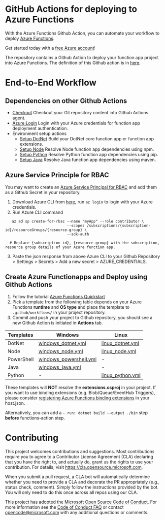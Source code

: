 # GitHub Actions for deploying to Azure Functions

With the Azure Functions Github Action, you can automate your workflow to deploy [Azure Functions](https://azure.microsoft.com/en-us/services/functions/).

Get started today with a [free Azure account](https://azure.com/free/open-source)!

The repository contains a Github Action to deploy your function app project into Azure Functions. The definition of this Github action is in [here](https://github.com/Azure/functions-action/blob/master/action.yml).

# End-to-End Workflow

## Dependencies on other Github Actions
* [Checkout](https://github.com/actions/checkout) Checkout your Git repository content into Github Actions agent.
* [Azure Login](https://github.com/Azure/actions) Login with your Azure credentials for function app deployment authentication.
* Environment setup actions
  * [Setup DotNet](https://github.com/actions/setup-dotnet) Build your DotNet core function app or function app extensions.
  * [Setup Node](https://github.com/actions/setup-node) Resolve Node function app dependencies using npm.
  * [Setup Python](https://github.com/actions/setup-python) Resolve Python function app dependencies using pip.
  * [Setup Java](https://github.com/actions/setup-java) Resolve Java function app dependencies using maven.

## Azure Service Principle for RBAC
You may want to create an [Azure Service Principal for RBAC](https://docs.microsoft.com/en-us/azure/role-based-access-control/overview) and add them as a Github Secret in your repository.
1. Download Azure CLI from [here](https://docs.microsoft.com/en-us/cli/azure/install-azure-cli?view=azure-cli-latest), run `az login` to login with your Azure credentials.
2. Run Azure CLI command
```
   az ad sp create-for-rbac --name "myApp" --role contributor \
                            --scopes /subscriptions/{subscription-id}/resourceGroups/{resource-group} \
                            --sdk-auth

  # Replace {subscription-id}, {resource-group} with the subscription, resource group details of your Azure function app.
```
3. Paste the json response from above Azure CLI to your Github Repository > Settings > Secrets > Add a new secret > AZURE_CREDENTIALS.

## Create Azure Functionapps and Deploy using Github Actions
1. Follow the tutorial [Azure Functions Quickstart](https://docs.microsoft.com/en-us/azure/azure-functions/functions-create-first-function-vs-code)
2. Pick a template from the following table depends on your Azure Functions **runtime** and **OS type** and place the template to `.github/workflows/` in your project repository.
3. Commit and push your project to Github repository, you should see a new Github Action is initiated in **Actions** tab.

| Templates  | Windows |  Linux |
|------------|---------|--------|
| DotNet     | [windows_dotnet.yml](https://github.com/Azure/functions-action/blob/master/templates/windows_dotnet.yml) | [linux_dotnet.yml](https://github.com/Azure/functions-action/blob/master/templates/linux_dotnet.yml) |
| Node       | [windows_node.yml](https://github.com/Azure/functions-action/blob/master/templates/windows_node.yml) | [linux_node.yml](https://github.com/Azure/functions-action/blob/master/templates/linux_node.yml) |
| PowerShell | [windows_powershell.yml](https://github.com/Azure/functions-action/blob/master/templates/windows_powershell.yml) | - |
| Java       | [windows_java.yml](https://github.com/Azure/functions-action/blob/master/templates/windows_java.yml) | - |
| Python     | - | [linux_python.yml](https://github.com/Azure/functions-action/blob/master/templates/linux_python.yml) |

These templates will **NOT** resolve the **extensions.csproj** in your project. If you want to use binding extensions (e.g. Blob/Queue/EventHub Triggers), please consider [registering Azure Functions binding extensions](https://docs.microsoft.com/en-us/azure/azure-functions/functions-bindings-register) in your host.json.

Alternatively, you can add a `- run: dotnet build --output ./bin` step **before** functions-action step.

# Contributing

This project welcomes contributions and suggestions.  Most contributions require you to agree to a
Contributor License Agreement (CLA) declaring that you have the right to, and actually do, grant us
the rights to use your contribution. For details, visit https://cla.opensource.microsoft.com.

When you submit a pull request, a CLA bot will automatically determine whether you need to provide
a CLA and decorate the PR appropriately (e.g., status check, comment). Simply follow the instructions
provided by the bot. You will only need to do this once across all repos using our CLA.

This project has adopted the [Microsoft Open Source Code of Conduct](https://opensource.microsoft.com/codeofconduct/).
For more information see the [Code of Conduct FAQ](https://opensource.microsoft.com/codeofconduct/faq/) or
contact [opencode@microsoft.com](mailto:opencode@microsoft.com) with any additional questions or comments.
